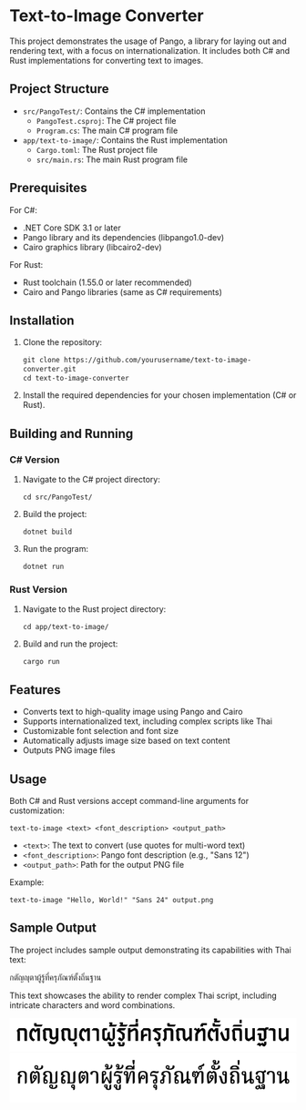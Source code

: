 # Text-to-Image Converter

This project demonstrates the usage of Pango, a library for laying out and rendering text, with a focus on internationalization. It includes both C# and Rust implementations for converting text to images.

## Project Structure

- `src/PangoTest/`: Contains the C# implementation
  - `PangoTest.csproj`: The C# project file
  - `Program.cs`: The main C# program file
- `app/text-to-image/`: Contains the Rust implementation
  - `Cargo.toml`: The Rust project file
  - `src/main.rs`: The main Rust program file

## Prerequisites

For C#:
- .NET Core SDK 3.1 or later
- Pango library and its dependencies (libpango1.0-dev)
- Cairo graphics library (libcairo2-dev)

For Rust:
- Rust toolchain (1.55.0 or later recommended)
- Cairo and Pango libraries (same as C# requirements)

## Installation

1. Clone the repository:
   ```
   git clone https://github.com/yourusername/text-to-image-converter.git
   cd text-to-image-converter
   ```

2. Install the required dependencies for your chosen implementation (C# or Rust).

## Building and Running

### C# Version

1. Navigate to the C# project directory:
   ```
   cd src/PangoTest/
   ```

2. Build the project:
   ```
   dotnet build
   ```

3. Run the program:
   ```
   dotnet run
   ```

### Rust Version

1. Navigate to the Rust project directory:
   ```
   cd app/text-to-image/
   ```

2. Build and run the project:
   ```
   cargo run
   ```

## Features

- Converts text to high-quality image using Pango and Cairo
- Supports internationalized text, including complex scripts like Thai
- Customizable font selection and font size
- Automatically adjusts image size based on text content
- Outputs PNG image files

## Usage

Both C# and Rust versions accept command-line arguments for customization:

```
text-to-image <text> <font_description> <output_path>
```

- `<text>`: The text to convert (use quotes for multi-word text)
- `<font_description>`: Pango font description (e.g., "Sans 12")
- `<output_path>`: Path for the output PNG file

Example:
```
text-to-image "Hello, World!" "Sans 24" output.png
```

## Sample Output

The project includes sample output demonstrating its capabilities with Thai text:

กตัญญุตาผู้รู้ที่ครุภัณฑ์ตั้งถิ่นฐาน

This text showcases the ability to render complex Thai script, including intricate characters and word combinations.

![Sample Output 1](output1.png)
![Sample Output 2](output2.png)
